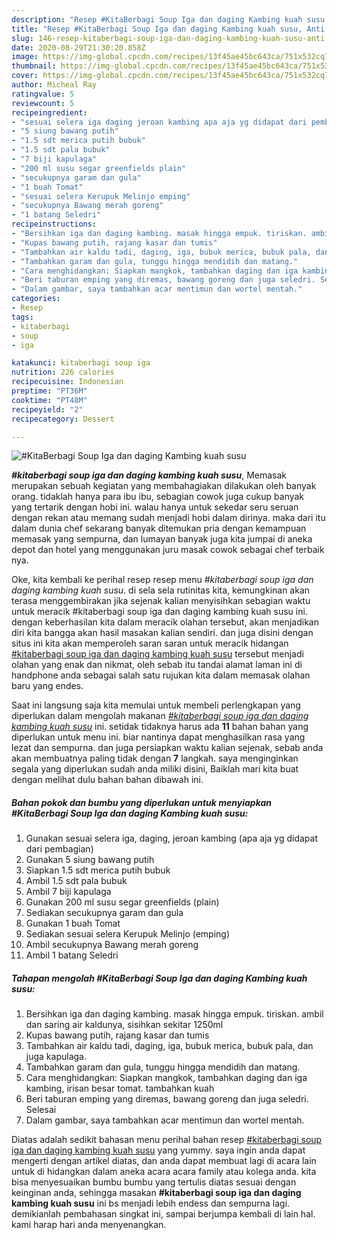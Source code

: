 ```yaml
---
description: "Resep #KitaBerbagi Soup Iga dan daging Kambing kuah susu, Anti Gagal"
title: "Resep #KitaBerbagi Soup Iga dan daging Kambing kuah susu, Anti Gagal"
slug: 146-resep-kitaberbagi-soup-iga-dan-daging-kambing-kuah-susu-anti-gagal
date: 2020-08-29T21:30:20.858Z
image: https://img-global.cpcdn.com/recipes/13f45ae45bc643ca/751x532cq70/kitaberbagi-soup-iga-dan-daging-kambing-kuah-susu-foto-resep-utama.jpg
thumbnail: https://img-global.cpcdn.com/recipes/13f45ae45bc643ca/751x532cq70/kitaberbagi-soup-iga-dan-daging-kambing-kuah-susu-foto-resep-utama.jpg
cover: https://img-global.cpcdn.com/recipes/13f45ae45bc643ca/751x532cq70/kitaberbagi-soup-iga-dan-daging-kambing-kuah-susu-foto-resep-utama.jpg
author: Micheal Ray
ratingvalue: 5
reviewcount: 5
recipeingredient:
- "sesuai selera iga daging jeroan kambing apa aja yg didapat dari pembagian"
- "5 siung bawang putih"
- "1.5 sdt merica putih bubuk"
- "1.5 sdt pala bubuk"
- "7 biji kapulaga"
- "200 ml susu segar greenfields plain"
- "secukupnya garam dan gula"
- "1 buah Tomat"
- "sesuai selera Kerupuk Melinjo emping"
- "secukupnya Bawang merah goreng"
- "1 batang Seledri"
recipeinstructions:
- "Bersihkan iga dan daging kambing. masak hingga empuk. tiriskan. ambil dan saring air kaldunya, sisihkan sekitar 1250ml"
- "Kupas bawang putih, rajang kasar dan tumis"
- "Tambahkan air kaldu tadi, daging, iga, bubuk merica, bubuk pala, dan juga kapulaga."
- "Tambahkan garam dan gula, tunggu hingga mendidih dan matang."
- "Cara menghidangkan: Siapkan mangkok, tambahkan daging dan iga kambing, irisan besar tomat. tambahkan kuah"
- "Beri taburan emping yang diremas, bawang goreng dan juga seledri. Selesai"
- "Dalam gambar, saya tambahkan acar mentimun dan wortel mentah."
categories:
- Resep
tags:
- kitaberbagi
- soup
- iga

katakunci: kitaberbagi soup iga 
nutrition: 226 calories
recipecuisine: Indonesian
preptime: "PT36M"
cooktime: "PT48M"
recipeyield: "2"
recipecategory: Dessert

---
```



![#KitaBerbagi Soup Iga dan daging Kambing kuah susu](https://img-global.cpcdn.com/recipes/13f45ae45bc643ca/751x532cq70/kitaberbagi-soup-iga-dan-daging-kambing-kuah-susu-foto-resep-utama.jpg)

<b><i>#kitaberbagi soup iga dan daging kambing kuah susu</i></b>, Memasak merupakan sebuah kegiatan yang membahagiakan dilakukan oleh banyak orang. tidaklah hanya para ibu ibu, sebagian cowok juga cukup banyak yang tertarik dengan hobi ini. walau hanya untuk sekedar seru seruan dengan rekan atau memang sudah menjadi hobi dalam dirinya. maka dari itu dalam dunia chef sekarang banyak ditemukan pria dengan kemampuan memasak yang sempurna, dan lumayan banyak juga kita jumpai di aneka depot dan hotel yang menggunakan juru masak cowok sebagai chef terbaik nya.



Oke, kita kembali ke perihal resep resep menu <i>#kitaberbagi soup iga dan daging kambing kuah susu</i>. di sela sela rutinitas kita, kemungkinan akan terasa menggembirakan jika sejenak kalian menyisihkan sebagian waktu untuk meracik #kitaberbagi soup iga dan daging kambing kuah susu ini. dengan keberhasilan kita dalam meracik olahan tersebut, akan menjadikan diri kita bangga akan hasil masakan kalian sendiri. dan juga disini dengan situs ini kita akan memperoleh saran saran untuk meracik hidangan <u>#kitaberbagi soup iga dan daging kambing kuah susu</u> tersebut menjadi olahan yang enak dan nikmat, oleh sebab itu tandai alamat laman ini di handphone anda sebagai salah satu rujukan kita dalam memasak olahan baru yang endes.


Saat ini langsung saja kita memulai untuk membeli perlengkapan yang diperlukan dalam mengolah makanan <u><i>#kitaberbagi soup iga dan daging kambing kuah susu</i></u> ini. setidak tidaknya harus ada <b>11</b> bahan bahan yang diperlukan untuk menu ini. biar nantinya dapat menghasilkan rasa yang lezat dan sempurna. dan juga persiapkan waktu kalian sejenak, sebab anda akan membuatnya paling tidak dengan <b>7</b> langkah. saya menginginkan segala yang diperlukan sudah anda miliki disini, Baiklah mari kita buat dengan melihat dulu bahan bahan dibawah ini.

<!--inarticleads1-->

##### Bahan pokok dan bumbu yang diperlukan untuk menyiapkan #KitaBerbagi Soup Iga dan daging Kambing kuah susu:

1. Gunakan sesuai selera iga, daging, jeroan kambing (apa aja yg didapat dari pembagian)
1. Gunakan 5 siung bawang putih
1. Siapkan 1.5 sdt merica putih bubuk
1. Ambil 1.5 sdt pala bubuk
1. Ambil 7 biji kapulaga
1. Gunakan 200 ml susu segar greenfields (plain)
1. Sediakan secukupnya garam dan gula
1. Gunakan 1 buah Tomat
1. Sediakan sesuai selera Kerupuk Melinjo (emping)
1. Ambil secukupnya Bawang merah goreng
1. Ambil 1 batang Seledri




<!--inarticleads2-->

##### Tahapan mengolah #KitaBerbagi Soup Iga dan daging Kambing kuah susu:

1. Bersihkan iga dan daging kambing. masak hingga empuk. tiriskan. ambil dan saring air kaldunya, sisihkan sekitar 1250ml
1. Kupas bawang putih, rajang kasar dan tumis
1. Tambahkan air kaldu tadi, daging, iga, bubuk merica, bubuk pala, dan juga kapulaga.
1. Tambahkan garam dan gula, tunggu hingga mendidih dan matang.
1. Cara menghidangkan: Siapkan mangkok, tambahkan daging dan iga kambing, irisan besar tomat. tambahkan kuah
1. Beri taburan emping yang diremas, bawang goreng dan juga seledri. Selesai
1. Dalam gambar, saya tambahkan acar mentimun dan wortel mentah.




Diatas adalah sedikit bahasan menu perihal bahan resep <u>#kitaberbagi soup iga dan daging kambing kuah susu</u> yang yummy. saya ingin anda dapat mengerti dengan artikel diatas, dan anda dapat membuat lagi di acara lain untuk di hidangkan dalam aneka acara acara family atau kolega anda. kita bisa menyesuaikan bumbu bumbu yang tertulis diatas sesuai dengan keinginan anda, sehingga masakan <b>#kitaberbagi soup iga dan daging kambing kuah susu</b> ini bs menjadi lebih endess dan sempurna lagi. demikianlah pembahasan singkat ini, sampai berjumpa kembali di lain hal. kami harap hari anda menyenangkan.
